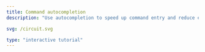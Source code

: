 ```yaml
---
title: Command autocompletion
description: "Use autocompletion to speed up command entry and reduce errors."

svg: /circuit.svg

type: "interactive tutorial"
---
```

